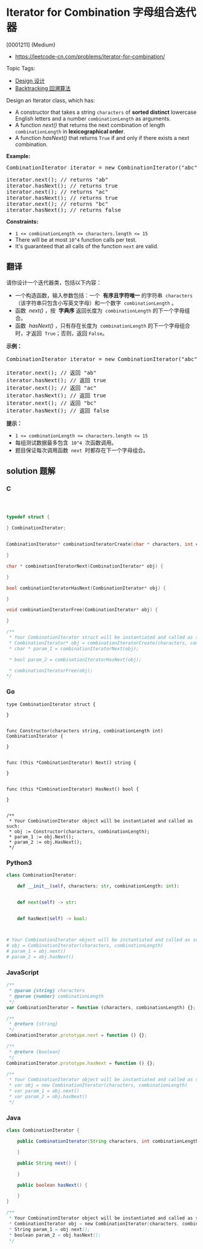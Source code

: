 # Iterator for Combination 字母组合迭代器

[0001211] (Medium)

- https://leetcode-cn.com/problems/iterator-for-combination/

Topic Tags:

- [Design 设计](https://leetcode-cn.com/tag/design/)
- [Backtracking 回溯算法](https://leetcode-cn.com/tag/backtracking/)

Design an Iterator class, which has:

- A constructor that takes a string `characters` of **sorted distinct** lowercase English letters and a number `combinationLength` as arguments.
- A function *next()* that returns the next combination of length `combinationLength` in **lexicographical order**.
- A function _hasNext()_ that returns `True` if and only if there exists a next combination.

**Example:**

<pre>CombinationIterator iterator = new CombinationIterator("abc", 2); // creates the iterator.

iterator.next(); // returns "ab"
iterator.hasNext(); // returns true
iterator.next(); // returns "ac"
iterator.hasNext(); // returns true
iterator.next(); // returns "bc"
iterator.hasNext(); // returns false
</pre>

**Constraints:**

- `1 <= combinationLength <= characters.length <= 15`
- There will be at most `10^4` function calls per test.
- It's guaranteed that all calls of the function `next` are valid.

## 翻译

请你设计一个迭代器类，包括以下内容：

- 一个构造函数，输入参数包括：一个  **有序且字符唯一** 的字符串  `characters`（该字符串只包含小写英文字母）和一个数字  `combinationLength` 。
- 函数  *next()* ，按  **字典序** 返回长度为  `combinationLength` 的下一个字母组合。
- 函数  *hasNext()* ，只有存在长度为  `combinationLength` 的下一个字母组合时，才返回  `True`；否则，返回 `False`。

**示例：**

<pre>CombinationIterator iterator = new CombinationIterator("abc", 2); // 创建迭代器 iterator

iterator.next(); // 返回 "ab"
iterator.hasNext(); // 返回 true
iterator.next(); // 返回 "ac"
iterator.hasNext(); // 返回 true
iterator.next(); // 返回 "bc"
iterator.hasNext(); // 返回 false
</pre>

**提示：**

- `1 <= combinationLength <= characters.length <= 15`
- 每组测试数据最多包含  `10^4`  次函数调用。
- 题目保证每次调用函数  `next`  时都存在下一个字母组合。

## solution 题解

### C

```c



typedef struct {

} CombinationIterator;


CombinationIterator* combinationIteratorCreate(char * characters, int combinationLength) {

}

char * combinationIteratorNext(CombinationIterator* obj) {

}

bool combinationIteratorHasNext(CombinationIterator* obj) {

}

void combinationIteratorFree(CombinationIterator* obj) {

}

/**
 * Your CombinationIterator struct will be instantiated and called as such:
 * CombinationIterator* obj = combinationIteratorCreate(characters, combinationLength);
 * char * param_1 = combinationIteratorNext(obj);

 * bool param_2 = combinationIteratorHasNext(obj);

 * combinationIteratorFree(obj);
*/
```

### Go

```golang
type CombinationIterator struct {

}


func Constructor(characters string, combinationLength int) CombinationIterator {

}


func (this *CombinationIterator) Next() string {

}


func (this *CombinationIterator) HasNext() bool {

}


/**
 * Your CombinationIterator object will be instantiated and called as such:
 * obj := Constructor(characters, combinationLength);
 * param_1 := obj.Next();
 * param_2 := obj.HasNext();
 */
```

### Python3

```python
class CombinationIterator:

    def __init__(self, characters: str, combinationLength: int):


    def next(self) -> str:


    def hasNext(self) -> bool:



# Your CombinationIterator object will be instantiated and called as such:
# obj = CombinationIterator(characters, combinationLength)
# param_1 = obj.next()
# param_2 = obj.hasNext()
```

### JavaScript

```javascript
/**
 * @param {string} characters
 * @param {number} combinationLength
 */
var CombinationIterator = function (characters, combinationLength) {};

/**
 * @return {string}
 */
CombinationIterator.prototype.next = function () {};

/**
 * @return {boolean}
 */
CombinationIterator.prototype.hasNext = function () {};

/**
 * Your CombinationIterator object will be instantiated and called as such:
 * var obj = new CombinationIterator(characters, combinationLength)
 * var param_1 = obj.next()
 * var param_2 = obj.hasNext()
 */
```

### Java

```java
class CombinationIterator {

    public CombinationIterator(String characters, int combinationLength) {

    }

    public String next() {

    }

    public boolean hasNext() {

    }
}

/**
 * Your CombinationIterator object will be instantiated and called as such:
 * CombinationIterator obj = new CombinationIterator(characters, combinationLength);
 * String param_1 = obj.next();
 * boolean param_2 = obj.hasNext();
 */
```

